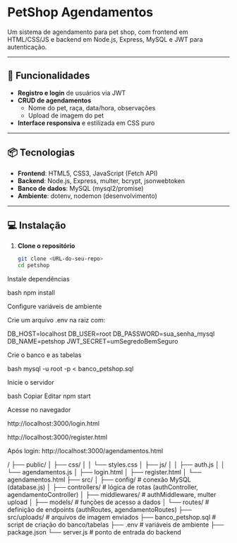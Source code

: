 # PetShop Agendamentos

Um sistema de agendamento para pet shop, com frontend em HTML/CSS/JS e backend em Node.js, Express, MySQL e JWT para autenticação.

---

## 🚀 Funcionalidades

- **Registro e login** de usuários via JWT  
- **CRUD de agendamentos**  
  - Nome do pet, raça, data/hora, observações  
  - Upload de imagem do pet  
- **Interface responsiva** e estilizada em CSS puro  

---

## 📦 Tecnologias

- **Frontend**: HTML5, CSS3, JavaScript (Fetch API)  
- **Backend**: Node.js, Express, multer, bcrypt, jsonwebtoken  
- **Banco de dados**: MySQL (mysql2/promise)  
- **Ambiente**: dotenv, nodemon (desenvolvimento)  

---

## 💻 Instalação

1. **Clone o repositório**  
   ```bash
   git clone <URL-do-seu-repo>
   cd petshop

Instale dependências

bash
npm install

Configure variáveis de ambiente

Crie um arquivo .env na raiz com:

DB_HOST=localhost
DB_USER=root
DB_PASSWORD=sua_senha_mysql
DB_NAME=petshop
JWT_SECRET=umSegredoBemSeguro

Crie o banco e as tabelas

bash
mysql -u root -p < banco_petshop.sql

Inicie o servidor

bash
Copiar
Editar
npm start

Acesse no navegador

http://localhost:3000/login.html

http://localhost:3000/register.html

Após login: http://localhost:3000/agendamentos.html

/
├── public/
│   ├── css/
│   │   └── styles.css
│   ├── js/
│   │   ├── auth.js
│   │   └── agendamentos.js
│   ├── login.html
│   ├── register.html
│   └── agendamentos.html
├── src/
│   ├── config/        # conexão MySQL (database.js)
│   ├── controllers/   # lógica de rotas (authController, agendamentoController)
│   ├── middlewares/   # authMiddleware, multer upload
│   ├── models/        # funções de acesso a dados
│   └── routes/        # definição de endpoints (authRoutes, agendamentoRoutes)
├── src/uploads/       # arquivos de imagem enviados
├── banco_petshop.sql  # script de criação do banco/tabelas
├── .env               # variáveis de ambiente
├── package.json
└── server.js          # ponto de entrada do backend
